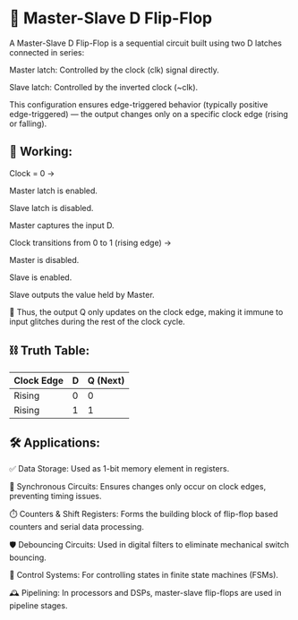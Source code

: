 # 🔄 Master-Slave D Flip-Flop


A Master-Slave D Flip-Flop is a sequential circuit built using two D latches connected in series:

Master latch: Controlled by the clock (clk) signal directly.

Slave latch: Controlled by the inverted clock (~clk).

This configuration ensures edge-triggered behavior (typically positive edge-triggered) — the output changes only on a specific clock edge (rising or falling).

## 🔧 Working:

Clock = 0 →

Master latch is enabled.

Slave latch is disabled.

Master captures the input D.

Clock transitions from 0 to 1 (rising edge) →

Master is disabled.

Slave is enabled.

Slave outputs the value held by Master.

🔁 Thus, the output Q only updates on the clock edge, making it immune to input glitches during the rest of the clock cycle.

## ⛓️ Truth Table:

| Clock Edge  |	D  |	Q (Next) |
|-------------|----|-----------|
| Rising    	| 0  |	0        |
| Rising	    | 1  | 	1        |

## 🛠️ Applications:

✅ Data Storage: Used as 1-bit memory element in registers.

🧠 Synchronous Circuits: Ensures changes only occur on clock edges, preventing timing issues.

⏱️ Counters & Shift Registers: Forms the building block of flip-flop based counters and serial data processing.

🛡️ Debouncing Circuits: Used in digital filters to eliminate mechanical switch bouncing.

🔐 Control Systems: For controlling states in finite state machines (FSMs).

🕰️ Pipelining: In processors and DSPs, master-slave flip-flops are used in pipeline stages.


